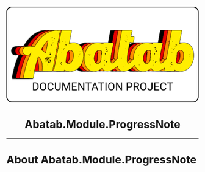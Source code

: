 <!-- This documentation is incomplete. -->

<div align="center">

![](_attachments/logo/abatab-documentation-project-logo.png)
	<h1>
		Abatab.Module.ProgressNote
	</h1>
</div>

***

# About Abatab.Module.ProgressNote